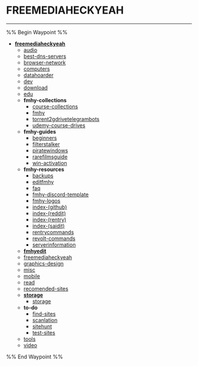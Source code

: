 # FREEMEDIAHECKYEAH

---


%% Begin Waypoint %%
- **[freemediaheckyeah](./freemediaheckyeah.md)**
	- [audio](./audio.md)
	- [best-dns-servers](./best-dns-servers.md)
	- [browser-network](./browser-network.md)
	- [computers](./computers.md)
	- [datahoarder](./datahoarder.md)
	- [dev](./dev.md)
	- [download](./download.md)
	- [edu](./edu.md)
	- **fmhy-collections**
		- [course-collections](./fmhy-collections/course-collections.md)
		- [fmhy](./fmhy-collections/fmhy.md)
		- [torrent2gdrivetelegrambots](./fmhy-collections/torrent2gdrivetelegrambots.md)
		- [udemy-course-drives](./fmhy-collections/udemy-course-drives.md)
	- **fmhy-guides**
		- [beginners](./fmhy-guides/beginners.md)
		- [filterstalker](./fmhy-guides/filterstalker.md)
		- [piratewindows](./fmhy-guides/piratewindows.md)
		- [rarefilmsguide](./fmhy-guides/rarefilmsguide.md)
		- [win-activation](./fmhy-guides/win-activation.md)
	- **fmhy-resources**
		- [backups](./fmhy-resources/backups.md)
		- [editfmhy](./fmhy-resources/editfmhy.md)
		- [faq](./fmhy-resources/faq.md)
		- [fmhy-discord-template](./fmhy-resources/fmhy-discord-template.md)
		- [fmhy-logos](./fmhy-resources/fmhy-logos.md)
		- [index-(github)](./fmhy-resources/index-(github).md)
		- [index-(reddit)](./fmhy-resources/index-(reddit).md)
		- [index-(rentry)](./fmhy-resources/index-(rentry).md)
		- [index-(saidit)](./fmhy-resources/index-(saidit).md)
		- [rentrycommands](./fmhy-resources/rentrycommands.md)
		- [revolt-commands](./fmhy-resources/revolt-commands.md)
		- [serverinformation](./fmhy-resources/serverinformation.md)
	- **[fmhyedit](./fmhyedit/fmhyedit.md)**
	- [freemediaheckyeah](./freemediaheckyeah.md)
	- [graphics-design](./graphics-design.md)
	- [misc](./misc.md)
	- [mobile](./mobile.md)
	- [read](./read.md)
	- [recomended-sites](./recomended-sites.md)
	- **[storage](./storage/storage.md)**
		- [storage](./storage/storage.md)
	- **to-do**
		- [find-sites](./to-do/find-sites.md)
		- [scanlation](./to-do/scanlation.md)
		- [sitehunt](./to-do/sitehunt.md)
		- [test-sites](./to-do/test-sites.md)
	- [tools](./tools.md)
	- [video](./video.md)

%% End Waypoint %%

